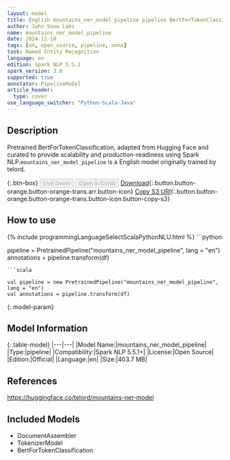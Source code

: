 ```yaml
---
layout: model
title: English mountains_ner_model_pipeline pipeline BertForTokenClassification from telord
author: John Snow Labs
name: mountains_ner_model_pipeline
date: 2024-11-10
tags: [en, open_source, pipeline, onnx]
task: Named Entity Recognition
language: en
edition: Spark NLP 5.5.1
spark_version: 3.0
supported: true
annotator: PipelineModel
article_header:
  type: cover
use_language_switcher: "Python-Scala-Java"
---
```


## Description

Pretrained BertForTokenClassification, adapted from Hugging Face and curated to provide scalability and production-readiness using Spark NLP.`mountains_ner_model_pipeline` is a English model originally trained by telord.

{:.btn-box}
<button class="button button-orange" disabled>Live Demo</button>
<button class="button button-orange" disabled>Open in Colab</button>
[Download](https://s3.amazonaws.com/auxdata.johnsnowlabs.com/public/models/mountains_ner_model_pipeline_en_5.5.1_3.0_1731279587775.zip){:.button.button-orange.button-orange-trans.arr.button-icon}
[Copy S3 URI](s3://auxdata.johnsnowlabs.com/public/models/mountains_ner_model_pipeline_en_5.5.1_3.0_1731279587775.zip){:.button.button-orange.button-orange-trans.button-icon.button-copy-s3}

## How to use



<div class="tabs-box" markdown="1">
{% include programmingLanguageSelectScalaPythonNLU.html %}
```python

pipeline = PretrainedPipeline("mountains_ner_model_pipeline", lang = "en")
annotations =  pipeline.transform(df)   

```
```scala

val pipeline = new PretrainedPipeline("mountains_ner_model_pipeline", lang = "en")
val annotations = pipeline.transform(df)

```
</div>

{:.model-param}
## Model Information

{:.table-model}
|---|---|
|Model Name:|mountains_ner_model_pipeline|
|Type:|pipeline|
|Compatibility:|Spark NLP 5.5.1+|
|License:|Open Source|
|Edition:|Official|
|Language:|en|
|Size:|403.7 MB|

## References

https://huggingface.co/telord/mountains-ner-model

## Included Models

- DocumentAssembler
- TokenizerModel
- BertForTokenClassification